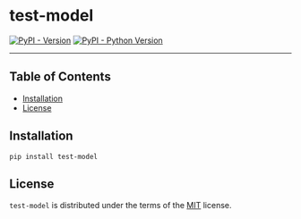# test-model

[![PyPI - Version](https://img.shields.io/pypi/v/test-model.svg)](https://pypi.org/project/test-model)
[![PyPI - Python Version](https://img.shields.io/pypi/pyversions/test-model.svg)](https://pypi.org/project/test-model)

-----

## Table of Contents

- [Installation](#installation)
- [License](#license)

## Installation

```console
pip install test-model
```

## License

`test-model` is distributed under the terms of the [MIT](https://spdx.org/licenses/MIT.html) license.
